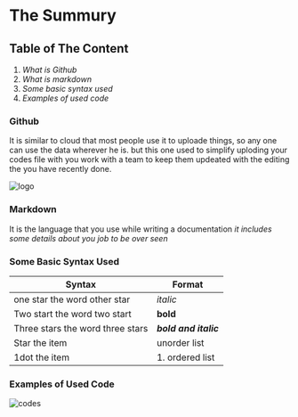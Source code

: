 # The Summury
## Table of The Content
1. *What is Github*
2. *What is markdown*
3. *Some basic syntax used*
4. *Examples of used code*

### Github 
It is similar to cloud that most people use it to uploade things, so any one can use the data wherever he is. but this one used to simplify uploding your codes file with you work with a team 
to keep them updeated with the editing the you have recently done. 

![logo](https://github.githubassets.com/images/modules/logos_page/GitHub-Mark.png)
###  Markdown
It is the language that you use while writing a documentation *it includes some details about you job to be over seen*
### Some Basic Syntax Used
Syntax | Format
------------ | -------------
one star the word other star| *italic*
Two start the word two start |**bold**
Three stars the word three stars| ***bold and italic***
Star the item| unorder list
1dot the item| 1. ordered list
### Examples of Used Code 
![codes](https://d33v4339jhl8k0.cloudfront.net/docs/assets/545804d8e4b09c5ca72525ce/images/5bfffa1304286304a71cca67/file-HkUrvqZYBI.png)

